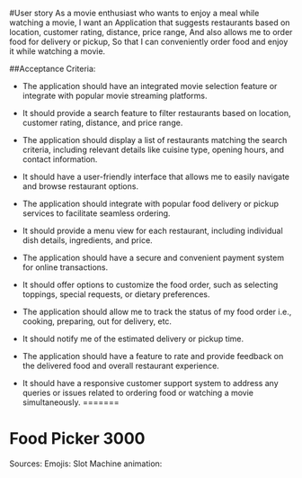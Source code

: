
#User story
As a movie enthusiast who wants to enjoy a meal while watching a movie,
I want an Application that suggests restaurants based on location, customer rating, distance, price range,
And also allows me to order food for delivery or pickup,
So that I can conveniently order food and enjoy it while watching a movie.

##Acceptance Criteria:
- The application should have an integrated movie selection feature or integrate with popular movie streaming platforms.

- It should provide a search feature to filter restaurants based on location, customer rating, distance, and price range.

- The application should display a list of restaurants matching the search criteria, including relevant details like cuisine type, opening hours, and contact information.

- It should have a user-friendly interface that allows me to easily navigate and browse restaurant options.

- The application should integrate with popular food delivery or pickup services to facilitate seamless ordering.

- It should provide a menu view for each restaurant, including individual dish details, ingredients, and price.

- The application should have a secure and convenient payment system for online transactions.

- It should offer options to customize the food order, such as selecting toppings, special requests, or dietary preferences.

- The application should allow me to track the status of my food order i.e., cooking, preparing, out for delivery, etc.

- It should notify me of the estimated delivery or pickup time.

- The application should have a feature to rate and provide feedback on the delivered food and overall restaurant experience.

- It should have a responsive customer support system to address any queries or issues related to ordering food or watching a movie simultaneously.
=======
# Food Picker 3000

Sources:
Emojis:
Slot Machine animation:


